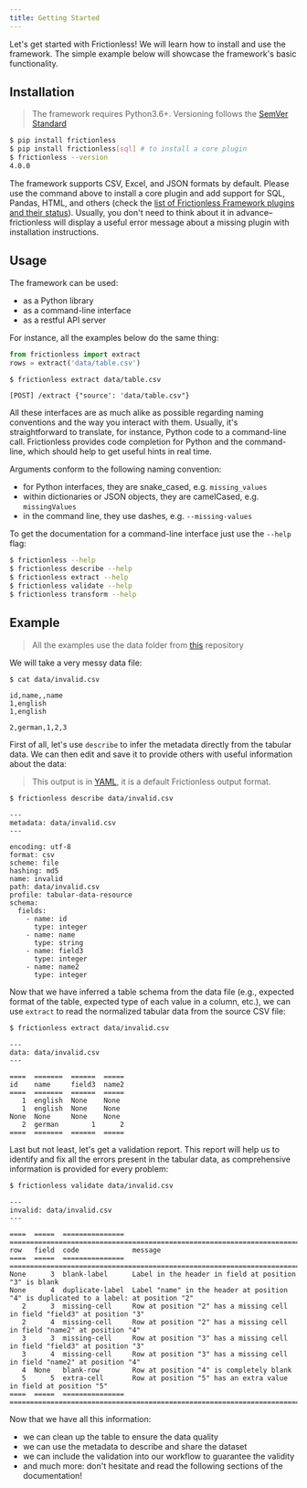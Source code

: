 ```yaml
---
title: Getting Started
---
```


Let's get started with Frictionless! We will learn how to install and use the framework. The simple example below will showcase the framework's basic functionality.

## Installation

> The framework requires Python3.6+. Versioning follows the [SemVer Standard](https://semver.org/)

```bash title="CLI"
$ pip install frictionless
$ pip install frictionless[sql] # to install a core plugin
$ frictionless --version
4.0.0
```

The framework supports CSV, Excel, and JSON formats by default. Please use the command above to install a core plugin and add support for SQL, Pandas, HTML, and others (check the [list of Frictionless Framework plugins and their status](https://framework.frictionlessdata.io/docs/references/plugins-reference)). Usually, you don't need to think about it in advance–frictionless will display a useful error message about a missing plugin with installation instructions.

## Usage

The framework can be used:
- as a Python library
- as a command-line interface
- as a restful API server

For instance, all the examples below do the same thing:

```python title="Python"
from frictionless import extract
rows = extract('data/table.csv')
```

```bash title="CLI"
$ frictionless extract data/table.csv
```

```text title="API"
[POST] /extract {"source': 'data/table.csv"}
```

All these interfaces are as much alike as possible regarding naming conventions and the way you interact with them. Usually, it's straightforward to translate, for instance, Python code to a command-line call. Frictionless provides code completion for Python and the command-line, which should help to get useful hints in real time.

Arguments conform to the following naming convention:
- for Python interfaces, they are snake_cased, e.g. `missing_values`
- within dictionaries or JSON objects, they are camelCased, e.g. `missingValues`
- in the command line, they use dashes, e.g. `--missing-values`

To get the documentation for a command-line interface just use the `--help` flag:

```bash title="CLI"
$ frictionless --help
$ frictionless describe --help
$ frictionless extract --help
$ frictionless validate --help
$ frictionless transform --help
```

## Example

> All the examples use the data folder from [this](https://github.com/frictionlessdata/frictionless-py/) repository

We will take a very messy data file:

```bash title="CLI"
$ cat data/invalid.csv
```

```csv title="data/invalid.csv"
id,name,,name
1,english
1,english

2,german,1,2,3
```

First of all, let's use `describe` to infer the metadata directly from the tabular data. We can then edit and save it to provide others with useful information about the data:

> This output is in [YAML](https://yaml.org/), it is a default Frictionless output format.


```bash title="CLI"
$ frictionless describe data/invalid.csv
```

```
---
metadata: data/invalid.csv
---

encoding: utf-8
format: csv
scheme: file
hashing: md5
name: invalid
path: data/invalid.csv
profile: tabular-data-resource
schema:
  fields:
    - name: id
      type: integer
    - name: name
      type: string
    - name: field3
      type: integer
    - name: name2
      type: integer
```

Now that we have inferred a table schema from the data file (e.g., expected format of the table, expected type of each value in a column, etc.), we can use `extract` to read the normalized tabular data from the source CSV file:

```bash title="CLI"
$ frictionless extract data/invalid.csv
```

```
---
data: data/invalid.csv
---

====  =======  ======  =====
id    name     field3  name2
====  =======  ======  =====
   1  english  None    None
   1  english  None    None
None  None     None    None
   2  german        1      2
====  =======  ======  =====
```

Last but not least, let's get a validation report. This report will help us to identify and fix all the errors present in the tabular data, as comprehensive information is provided for every problem:


```bash title="CLI"
$ frictionless validate data/invalid.csv
```

```
---
invalid: data/invalid.csv
---

====  =====  ===============  ====================================================================================
row   field  code             message
====  =====  ===============  ====================================================================================
None      3  blank-label      Label in the header in field at position "3" is blank
None      4  duplicate-label  Label "name" in the header at position "4" is duplicated to a label: at position "2"
   2      3  missing-cell     Row at position "2" has a missing cell in field "field3" at position "3"
   2      4  missing-cell     Row at position "2" has a missing cell in field "name2" at position "4"
   3      3  missing-cell     Row at position "3" has a missing cell in field "field3" at position "3"
   3      4  missing-cell     Row at position "3" has a missing cell in field "name2" at position "4"
   4  None   blank-row        Row at position "4" is completely blank
   5      5  extra-cell       Row at position "5" has an extra value in field at position "5"
====  =====  ===============  ====================================================================================
```

Now that we have all this information:
- we can clean up the table to ensure the data quality
- we can use the metadata to describe and share the dataset
- we can include the validation into our workflow to guarantee the validity
- and much more: don't hesitate and read the following sections of the documentation!
